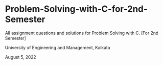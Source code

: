 # Problem-Solving-with-C-for-2nd-Semester

All assignment questions and solutions for Problem Solving with C.
[For 2nd Semester]

University of Engineering and Management, Kolkata

August 5, 2022
